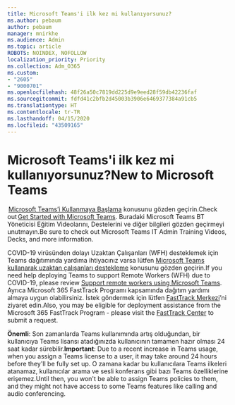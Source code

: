 ```yaml
---
title: Microsoft Teams'i ilk kez mi kullanıyorsunuz?
ms.author: pebaum
author: pebaum
manager: mnirkhe
ms.audience: Admin
ms.topic: article
ROBOTS: NOINDEX, NOFOLLOW
localization_priority: Priority
ms.collection: Adm_O365
ms.custom:
- "2605"
- "9000701"
ms.openlocfilehash: 48f26a50c7819dd225d9e9eed28f59db42236faf
ms.sourcegitcommit: fdfd41c2bfb2d45003b3906e6469377384a91cb5
ms.translationtype: HT
ms.contentlocale: tr-TR
ms.lasthandoff: 04/15/2020
ms.locfileid: "43509165"
---
```

# <a name="new-to-microsoft-teams"></a><span data-ttu-id="fa3e7-102">Microsoft Teams'i ilk kez mi kullanıyorsunuz?</span><span class="sxs-lookup"><span data-stu-id="fa3e7-102">New to Microsoft Teams</span></span>

<span data-ttu-id="fa3e7-103"> [Microsoft Teams’i Kullanmaya Başlama](https://docs.microsoft.com/microsoftteams/get-started-with-teams-quick-start) konusunu gözden geçirin.</span><span class="sxs-lookup"><span data-stu-id="fa3e7-103">Check out [Get Started with Microsoft Teams](https://docs.microsoft.com/microsoftteams/get-started-with-teams-quick-start).</span></span> <span data-ttu-id="fa3e7-104">Buradaki Microsoft Teams BT Yöneticisi Eğitim Videolarını, Destelerini ve diğer bilgileri gözden geçirmeyi unutmayın.</span><span class="sxs-lookup"><span data-stu-id="fa3e7-104">Be sure to check out Microsoft Teams IT Admin Training Videos, Decks, and more information.</span></span>

<span data-ttu-id="fa3e7-105">COVID-19 virüsünden dolayı Uzaktan Çalışanları (WFH) desteklemek için Teams dağıtımında yardıma ihtiyacınız varsa lütfen [Microsoft Teams kullanarak uzaktan çalışanları destekleme](https://docs.microsoft.com/microsoftteams/support-remote-work-with-teams) konusunu gözden geçirin.</span><span class="sxs-lookup"><span data-stu-id="fa3e7-105">If you need help deploying Teams to support Remote Workers (WFH) due to COVID-19, please review  [Support remote workers using Microsoft Teams](https://docs.microsoft.com/microsoftteams/support-remote-work-with-teams).</span></span> <span data-ttu-id="fa3e7-106">Ayrıca Microsoft 365 FastTrack Programı kapsamında dağıtım yardımı almaya uygun olabilirsiniz. İstek göndermek için lütfen [FastTrack Merkezi](https://www.microsoft.com/fasttrack)’ni ziyaret edin.</span><span class="sxs-lookup"><span data-stu-id="fa3e7-106">Also, you may be eligible for deployment assistance from the Microsoft 365 FastTrack Program - please visit the [FastTrack Center](https://www.microsoft.com/fasttrack) to submit a request.</span></span>

<span data-ttu-id="fa3e7-107">**Önemli**: Son zamanlarda Teams kullanımında artış olduğundan, bir kullanıcıya Teams lisansı atadığınızda kullanıcının tamamen hazır olması 24 saat kadar sürebilir.</span><span class="sxs-lookup"><span data-stu-id="fa3e7-107">**Important**: Due to a recent increase in Teams usage, when you assign a Teams license to a user, it may take around 24 hours before they'll be fully set up.</span></span> <span data-ttu-id="fa3e7-108">O zamana kadar bu kullanıcılara Teams ilkeleri atanamaz, kullanıcılar arama ve sesli konferans gibi bazı Teams özelliklerine erişemez.</span><span class="sxs-lookup"><span data-stu-id="fa3e7-108">Until then, you won't be able to assign Teams policies to them, and they might not have access to some Teams features like calling and audio conferencing.</span></span>

